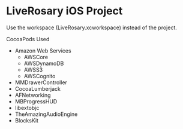 # LiveRosary iOS Project

Use the workspace (LiveRosary.xcworkspace) instead of the project.

CocoaPods Used
* Amazon Web Services
  * AWSCore
  * AWSDynamoDB
  * AWSS3
  * AWSCognito
* MMDrawerController
* CocoaLumberjack
* AFNetworking
* MBProgressHUD
* libextobjc
* TheAmazingAudioEngine
* BlocksKit
